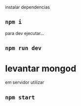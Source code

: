 instalar dependencias

## `npm i`

para dev ejecutar...

## `npm run dev`

# levantar mongod

em servidor utilizar

## `npm start`
